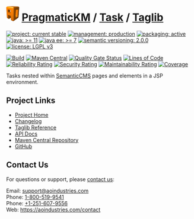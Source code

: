# [<img src="ao-logo.png" alt="AO Logo" width="35" height="40">](https://github.com/aoindustries) [PragmaticKM](https://github.com/aoindustries/pragmatickm) / [Task](https://github.com/aoindustries/pragmatickm-task) / [Taglib](https://github.com/aoindustries/pragmatickm-task-taglib)

[![project: current stable](https://pragmatickm.com/ao-badges/project-current-stable.svg)](https://aoindustries.com/life-cycle#project-current-stable)
[![management: production](https://pragmatickm.com/ao-badges/management-production.svg)](https://aoindustries.com/life-cycle#management-production)
[![packaging: active](https://pragmatickm.com/ao-badges/packaging-active.svg)](https://aoindustries.com/life-cycle#packaging-active)  
[![java: &gt;= 11](https://pragmatickm.com/ao-badges/java-11.svg)](https://docs.oracle.com/en/java/javase/11/docs/api/)
[![java ee: &gt;= 7](https://pragmatickm.com/ao-badges/javaee-7.svg)](https://docs.oracle.com/javaee/7/api/)
[![semantic versioning: 2.0.0](https://pragmatickm.com/ao-badges/semver-2.0.0.svg)](http://semver.org/spec/v2.0.0.html)
[![license: LGPL v3](https://pragmatickm.com/ao-badges/license-lgpl-3.0.svg)](https://www.gnu.org/licenses/lgpl-3.0)

[![Build](https://github.com/aoindustries/pragmatickm-task-taglib/workflows/Build/badge.svg?branch=1.x)](https://github.com/aoindustries/pragmatickm-task-taglib/actions?query=workflow%3ABuild)
[![Maven Central](https://maven-badges.herokuapp.com/maven-central/com.pragmatickm/pragmatickm-task-taglib/badge.svg)](https://maven-badges.herokuapp.com/maven-central/com.pragmatickm/pragmatickm-task-taglib)
[![Quality Gate Status](https://sonarcloud.io/api/project_badges/measure?branch=1.x&project=com.pragmatickm%3Apragmatickm-task-taglib&metric=alert_status)](https://sonarcloud.io/dashboard?branch=1.x&id=com.pragmatickm%3Apragmatickm-task-taglib)
[![Lines of Code](https://sonarcloud.io/api/project_badges/measure?branch=1.x&project=com.pragmatickm%3Apragmatickm-task-taglib&metric=ncloc)](https://sonarcloud.io/component_measures?branch=1.x&id=com.pragmatickm%3Apragmatickm-task-taglib&metric=ncloc)  
[![Reliability Rating](https://sonarcloud.io/api/project_badges/measure?branch=1.x&project=com.pragmatickm%3Apragmatickm-task-taglib&metric=reliability_rating)](https://sonarcloud.io/component_measures?branch=1.x&id=com.pragmatickm%3Apragmatickm-task-taglib&metric=Reliability)
[![Security Rating](https://sonarcloud.io/api/project_badges/measure?branch=1.x&project=com.pragmatickm%3Apragmatickm-task-taglib&metric=security_rating)](https://sonarcloud.io/component_measures?branch=1.x&id=com.pragmatickm%3Apragmatickm-task-taglib&metric=Security)
[![Maintainability Rating](https://sonarcloud.io/api/project_badges/measure?branch=1.x&project=com.pragmatickm%3Apragmatickm-task-taglib&metric=sqale_rating)](https://sonarcloud.io/component_measures?branch=1.x&id=com.pragmatickm%3Apragmatickm-task-taglib&metric=Maintainability)
[![Coverage](https://sonarcloud.io/api/project_badges/measure?branch=1.x&project=com.pragmatickm%3Apragmatickm-task-taglib&metric=coverage)](https://sonarcloud.io/component_measures?branch=1.x&id=com.pragmatickm%3Apragmatickm-task-taglib&metric=Coverage)

Tasks nested within [SemanticCMS](https://github.com/aoindustries/semanticcms) pages and elements in a JSP environment.

## Project Links
* [Project Home](https://pragmatickm.com/task/taglib/)
* [Changelog](https://pragmatickm.com/task/taglib/changelog)
* [Taglib Reference](https://pragmatickm.com/task/taglib/pragmatickm-task.tld/)
* [API Docs](https://pragmatickm.com/task/taglib/apidocs/)
* [Maven Central Repository](https://search.maven.org/artifact/com.pragmatickm/pragmatickm-task-taglib)
* [GitHub](https://github.com/aoindustries/pragmatickm-task-taglib)

## Contact Us
For questions or support, please [contact us](https://aoindustries.com/contact):

Email: [support@aoindustries.com](mailto:support@aoindustries.com)  
Phone: [1-800-519-9541](tel:1-800-519-9541)  
Phone: [+1-251-607-9556](tel:+1-251-607-9556)  
Web: https://aoindustries.com/contact
